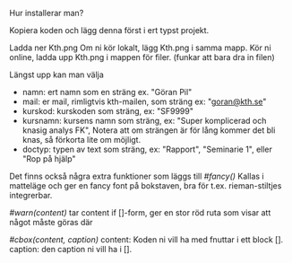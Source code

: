 Hur installerar man?

Kopiera koden och lägg denna först i ert typst projekt.

Ladda ner Kth.png
Om ni kör lokalt, lägg Kth.png i samma mapp.
Kör ni online, ladda upp Kth.png i mappen för filer. (funkar att bara dra in filen)

Längst upp kan man välja
- namn: ert namn som en sträng ex. "Göran Pil"
- mail: er mail, rimligtvis kth-mailen, som sträng ex: "goran@kth.se"
- kurskod: kurskoden som sträng, ex: "SF9999"
- kursnamn: kursens namn som sträng, ex: "Super komplicerad och knasig analys FK", Notera att om strängen är för lång kommer det bli knas, så förkorta lite om möjligt.
- doctyp: typen av text som sträng, ex: "Rapport", "Seminarie 1", eller "Rop på hjälp"

Det finns också några extra funktioner som läggs till
*#fancy()*
Kallas i matteläge och ger en fancy font på bokstaven, bra för t.ex. rieman-stiltjes integrerbar.

*#warn(content)*
tar content if []-form, ger en stor röd ruta som visar att något måste göras där

*#cbox(content, caption)*
content: Koden ni vill ha med fnuttar i ett block [].
caption: den caption ni vill ha i [].
